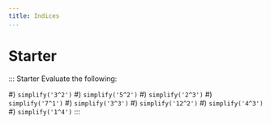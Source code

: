 ```yaml
---
title: Indices
...
```


# Starter

::: Starter
Evaluate the following:

#) `simplify('3^2')`
#) `simplify('5^2')`
#) `simplify('2^3')`
#) `simplify('7^1')`
#) `simplify('3^3')`
#) `simplify('12^2')`
#) `simplify('4^3')`
#) `simplify('1^4')`
:::
